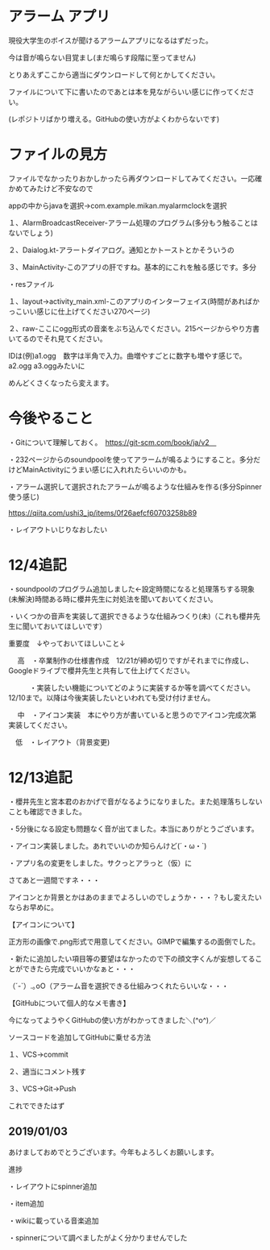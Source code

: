 # アラーム アプリ
現役大学生のボイスが聞けるアラームアプリになるはずだった。

今は音が鳴らない目覚まし(まだ鳴らす段階に至ってません)

とりあえずここから適当にダウンロードして何とかしてください。

ファイルについて下に書いたのであとは本を見ながらいい感じに作ってください。

(レポジトリばかり増える。GitHubの使い方がよくわからないです)

# ファイルの見方

ファイルでなかったりおかしかったら再ダウンロードしてみてください。一応確かめてみたけど不安なので

appの中からjavaを選択→com.example.mikan.myalarmclockを選択

１、AlarmBroadcastReceiver-アラーム処理のプログラム(多分もう触ることはないでしょう)

２、Daialog.kt-アラートダイアログ。通知とかトーストとかそういうの

３、MainActivity-このアプリの肝ですね。基本的にこれを触る感じです。多分

・resファイル

１、layout→activity_main.xml-このアプリのインターフェイス(時間があればかっこいい感じに仕上げてください270ページ)

２、raw-ここにogg形式の音楽をぶち込んでください。215ページからやり方書いてるのでそれ見てください。

IDは(例)a1.ogg　数字は半角で入力。曲増やすごとに数字も増やす感じで。a2.ogg a3.oggみたいに

めんどくさくなったら変えます。
 
 # 今後やること
 ・Gitについて理解しておく。　https://git-scm.com/book/ja/v2　
 
 ・232ページからのsoundpoolを使ってアラームが鳴るようにすること。多分だけどMainActivityにうまい感じに入れれたらいいのかも。
 
 ・アラーム選択して選択されたアラームが鳴るような仕組みを作る(多分Spinner使う感じ)
 
 https://qiita.com/ushi3_jp/items/0f26aefcf60703258b89
 
 ・レイアウトいじりなおしたい
 
 # 12/4追記
 
 ・soundpoolのプログラム追加しました←設定時間になると処理落ちする現象(未解決)時間ある時に櫻井先生に対処法を聞いておいてください。
 
 ・いくつかの音声を実装して選択できるような仕組みつくり(未)（これも櫻井先生に聞いておいてほしいです）
 
 重要度　↓やっておいてほしいこと↓　
 
　 高　・卒業制作の仕様書作成　12/21が締め切りですがそれまでに作成し、Googleドライブで櫻井先生と共有して仕上げてください。

　　　・実装したい機能についてどのように実装するか等を調べてください。12/10まで。以降は今後実装したいといわれても受け付けません。

　 中　・アイコン実装　本にやり方が書いていると思うのでアイコン完成次第実装してください。
 
 　低　・レイアウト（背景変更)　
 
# 12/13追記
・櫻井先生と宮本君のおかげで音がなるようになりました。また処理落ちしないことも確認できました。

・5分後になる設定も問題なく音が出てました。本当にありがとうございます。

・アイコン実装しました。あれでいいのか知らんけど(´・ω・`)

・アプリ名の変更をしました。サクっとアラっと（仮）に

さてあと一週間ですネ・・・

アイコンとか背景とかはあのままでよろしいのでしょうか・・・？もし変えたいならお早めに。

【アイコンについて】

正方形の画像で.png形式で用意してください。GIMPで編集するの面倒でした。

・新たに追加したい項目等の要望はなかったので下の顔文字くんが妄想してることができたら完成でいいかなぁと・・・

（´-`）.｡oO（アラーム音を選択できる仕組みつくれたらいいな・・・

【GitHubについて個人的なメモ書き】

今になってようやくGitHubの使い方がわかってきました＼(^o^)／

ソースコードを追加してGitHubに乗せる方法

１、VCS→commit

２、適当にコメント残す

３、VCS→Git→Push

これでできたはず

## 2019/01/03
あけましておめでとうございます。今年もよろしくお願いします。

進捗

・レイアウトにspinner追加

・item追加

・wikiに載っている音楽追加

・spinnerについて調べましたがよく分かりませんでした

